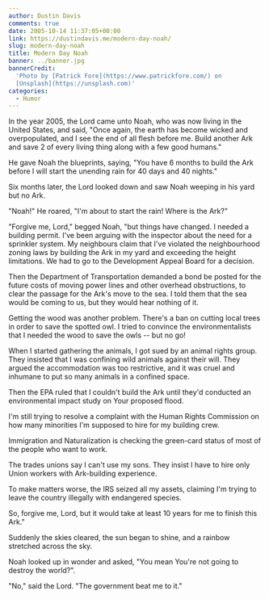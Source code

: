 ```yaml
---
author: Dustin Davis
comments: true
date: 2005-10-14 11:37:05+00:00
link: https://dustindavis.me/modern-day-noah/
slug: modern-day-noah
title: Modern Day Noah
banner: ../banner.jpg
bannerCredit:
  'Photo by [Patrick Fore](https://www.patrickfore.com/) on
  [Unsplash](https://unsplash.com)'
categories:
  - Humor
---
```


In the year 2005, the Lord came unto Noah, who was now living in the United
States, and said, "Once again, the earth has become wicked and overpopulated,
and I see the end of all flesh before me. Build another Ark and save 2 of every
living thing along with a few good humans."

He gave Noah the blueprints, saying, "You have 6 months to build the Ark before
I will start the unending rain for 40 days and 40 nights."

Six months later, the Lord looked down and saw Noah weeping in his yard but no
Ark.

<!-- more -->

"Noah!" He roared, "I'm about to start the rain! Where is the Ark?"

"Forgive me, Lord," begged Noah, "but things have changed. I needed a building
permit. I've been arguing with the inspector about the need for a sprinkler
system. My neighbours claim that I've violated the neighbourhood zoning laws by
building the Ark in my yard and exceeding the height limitations. We had to go
to the Development Appeal Board for a decision.

Then the Department of Transportation demanded a bond be posted for the future
costs of moving power lines and other overhead obstructions, to clear the
passage for the Ark's move to the sea. I told them that the sea would be coming
to us, but they would hear nothing of it.

Getting the wood was another problem. There's a ban on cutting local trees in
order to save the spotted owl. I tried to convince the environmentalists that I
needed the wood to save the owls -- but no go!

When I started gathering the animals, I got sued by an animal rights group. They
insisted that I was confining wild animals against their will. They argued the
accommodation was too restrictive, and it was cruel and inhumane to put so many
animals in a confined space.

Then the EPA ruled that I couldn't build the Ark until they'd conducted an
environmental impact study on Your proposed flood.

I'm still trying to resolve a complaint with the Human Rights Commission on how
many minorities I'm supposed to hire for my building crew.

Immigration and Naturalization is checking the green-card status of most of the
people who want to work.

The trades unions say I can't use my sons. They insist I have to hire only Union
workers with Ark-building experience.

To make matters worse, the IRS seized all my assets, claiming I'm trying to
leave the country illegally with endangered species.

So, forgive me, Lord, but it would take at least 10 years for me to finish this
Ark."

Suddenly the skies cleared, the sun began to shine, and a rainbow stretched
across the sky.

Noah looked up in wonder and asked, "You mean You're not going to destroy the
world?".

"No," said the Lord. "The government beat me to it."
